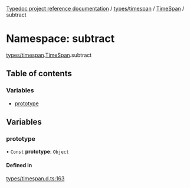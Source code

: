 [Typedoc project reference documentation](../README.md) / [types/timespan](types_timespan.md) / [TimeSpan](types_timespan.timespan.md) / subtract

# Namespace: subtract

[types/timespan](types_timespan.md).[TimeSpan](types_timespan.timespan.md).subtract

## Table of contents

### Variables

- [prototype](types_timespan.timespan.subtract.md#prototype)

## Variables

### prototype

• `Const` **prototype**: `Object`

#### Defined in

[types/timespan.d.ts:163](https://github.com/DocuWare/REST-Sample-TS/blob/828b3d4/src/types/timespan.d.ts#L163)
